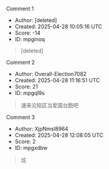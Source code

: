 Comment 1

- Author: [deleted]
- Created: 2025-04-28 10:05:16 UTC
- Score: -14
- ID: mpginoq

> [deleted]

Comment 2

- Author: Overall-Election7082
- Created: 2025-04-28 11:16:51 UTC
- Score: 21
- ID: mpgql9s

> 速来沦陷区当爱国台胞吧

Comment 3

- Author: XjpNmsl8964
- Created: 2025-04-28 12:08:05 UTC
- Score: 2
- ID: mpgxdbw

> 炫
